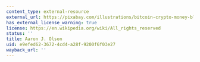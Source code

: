 ```yaml
---
content_type: external-resource
external_url: https://pixabay.com/illustrations/bitcoin-crypto-money-blockchain-3767104/
has_external_license_warning: true
license: https://en.wikipedia.org/wiki/All_rights_reserved
status: ''
title: Aaron J. Olson
uid: e9efed62-3672-4cd4-a28f-9200f6f03e27
wayback_url: ''
---
```

